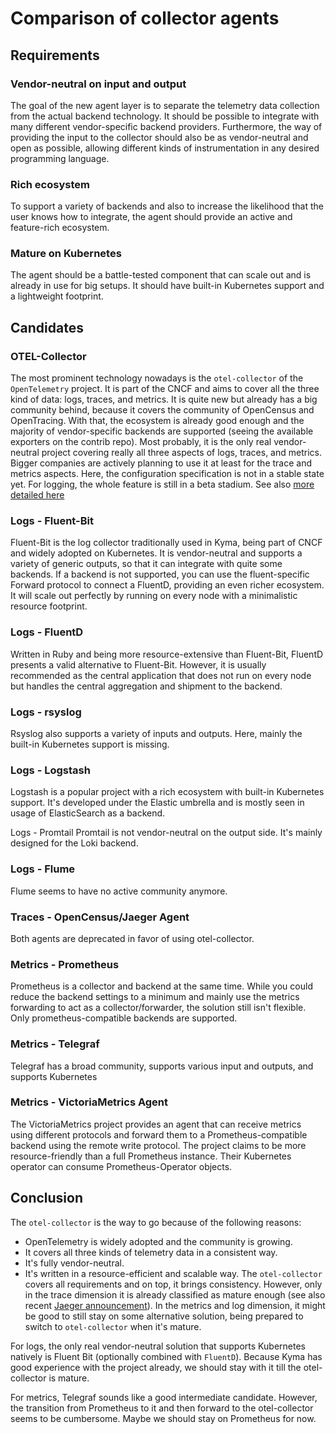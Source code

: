 # Comparison of collector agents

## Requirements

### Vendor-neutral on input and output
The goal of the new agent layer is to separate the telemetry data collection from the actual backend technology. It should be possible to integrate with many different vendor-specific backend providers. Furthermore, the way of providing the input to the collector should also be as vendor-neutral and open as possible, allowing different kinds of instrumentation in any desired programming language.

### Rich ecosystem
To support a variety of backends and also to increase the likelihood that the user knows how to integrate, the agent should provide an active and feature-rich ecosystem.

### Mature on Kubernetes
The agent should be a battle-tested component that can scale out and is already in use for big setups. It should have built-in Kubernetes support and a lightweight footprint.

## Candidates

### OTEL-Collector
The most prominent technology nowadays is the `otel-collector` of the `OpenTelemetry` project. It is part of the CNCF and aims to cover all the three kind of data: logs, traces, and metrics.
It is quite new but already has a big community behind, because it covers the community of OpenCensus and OpenTracing. With that, the ecosystem is already good enough and the majority of vendor-specific backends are supported (seeing the available exporters on the contrib repo).
Most probably, it is the only real vendor-neutral project covering really all three aspects of logs, traces, and metrics.
Bigger companies are actively planning to use it at least for the trace and metrics aspects. Here, the configuration specification is not in a stable state yet. For logging, the whole feature is still in a beta stadium.
See also [more detailed here](../opentelemetry/README.md)

### Logs - Fluent-Bit
Fluent-Bit is the log collector traditionally used in Kyma, being part of CNCF and widely adopted on Kubernetes. It is vendor-neutral and supports a variety of generic outputs, so that it can integrate with quite some backends. If a backend is not supported, you can use the fluent-specific Forward protocol to connect a FluentD, providing an even richer ecosystem. It will scale out perfectly by running on every node with a minimalistic resource footprint.

### Logs - FluentD
Written in Ruby and being more resource-extensive than Fluent-Bit, FluentD presents a valid alternative to Fluent-Bit. However, it is usually recommended as the central application that does not run on every node but handles the central aggregation and shipment to the backend.

### Logs - rsyslog
Rsyslog also supports a variety of inputs and outputs. Here, mainly the built-in Kubernetes support is missing.

### Logs - Logstash
Logstash is a popular project with a rich ecosystem with built-in Kubernetes support. It's developed under the Elastic umbrella and is mostly seen in usage of ElasticSearch as a backend.

Logs - Promtail
Promtail is not vendor-neutral on the output side. It's mainly designed for the Loki backend.

### Logs - Flume
Flume seems to have no active community anymore.

### Traces - OpenCensus/Jaeger Agent
Both agents are deprecated in favor of using otel-collector.

### Metrics - Prometheus
Prometheus is a collector and backend at the same time. While you could reduce the backend settings to a minimum and mainly use the metrics forwarding to act as a collector/forwarder, the solution still isn't flexible. Only prometheus-compatible backends are supported.

### Metrics - Telegraf
Telegraf has a broad community, supports various input and outputs, and supports Kubernetes

### Metrics - VictoriaMetrics Agent
The VictoriaMetrics project provides an agent that can receive metrics using different protocols and forward them to a Prometheus-compatible backend using the remote write protocol. The project claims to be more resource-friendly than a full Prometheus instance. Their Kubernetes operator can consume Prometheus-Operator objects. 
## Conclusion

The `otel-collector` is the way to go because of the following reasons:
- OpenTelemetry is widely adopted and the community is growing.
- It covers all three kinds of telemetry data in a consistent way.
- It's fully vendor-neutral. 
- It's written in a resource-efficient and scalable way.
The `otel-collector` covers all requirements and on top, it brings consistency.
However, only in the trace dimension it is already classified as mature enough (see also recent [Jaeger announcement](https://www.jaegertracing.io/docs/1.21/opentelemetry/)). In the metrics and log dimension, it might be good to still stay on some alternative solution, being prepared to switch to `otel-collector` when it's mature.

For logs, the only real vendor-neutral solution that supports Kubernetes natively is Fluent Bit (optionally combined with `FluentD`). Because Kyma has good experience with the project already, we should stay with it till the otel-collector is mature.

For metrics, Telegraf sounds like a good intermediate candidate. However, the transition from Prometheus to it and then forward to the otel-collector seems to be cumbersome. Maybe we should stay on Prometheus for now.